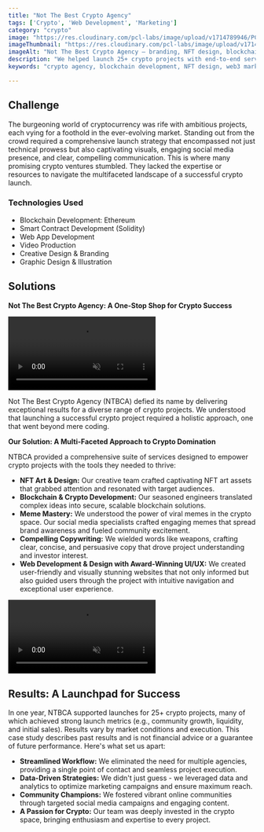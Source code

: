 ```yaml
---
title: "Not The Best Crypto Agency"
tags: ['Crypto', 'Web Development', 'Marketing']
category: "crypto"
image: "https://res.cloudinary.com/pcl-labs/image/upload/v1714789946/PCL-Labs/Not_The_Best_Crypto_Agency_Feature_uzkyll.webp"
imageThumbnail: "https://res.cloudinary.com/pcl-labs/image/upload/v1714791179/PCL-Labs/Phuntoken-1_qtwrie.webp"
imageAlt: "Not The Best Crypto Agency — branding, NFT design, blockchain dev, UI/UX, and launch support by PCL Labs"
description: "We helped launch 25+ crypto projects with end-to-end services: NFT art, blockchain development, meme marketing, and award-winning UI/UX that converts."
keywords: "crypto agency, blockchain development, NFT design, web3 marketing, meme marketing, UI/UX, PCL Labs"

---
```


## Challenge

The burgeoning world of cryptocurrency was rife with ambitious projects, each vying for a foothold in the ever-evolving market. Standing out from the crowd required a comprehensive launch strategy that encompassed not just technical prowess but also captivating visuals, engaging social media presence, and clear, compelling communication. This is where many promising crypto ventures stumbled. They lacked the expertise or resources to navigate the multifaceted landscape of a successful crypto launch.

### Technologies Used

* Blockchain Development: Ethereum 
* Smart Contract Development (Solidity)
* Web App Development
* Video Production
* Creative Design & Branding
* Graphic Design & Illustration

## Solutions 

**Not The Best Crypto Agency: A One-Stop Shop for Crypto Success**

<video controls autoplay loop muted playsinline class="w-full">
  <source src="https://res.cloudinary.com/pcl-labs/video/upload/v1715087432/PCL-Labs/Not_the_best_-_3by4_txteeh.mp4" type="video/mp4">
  Your browser does not support the video tag.
</video>

Not The Best Crypto Agency (NTBCA) defied its name by delivering exceptional results for a diverse range of crypto projects. We understood that launching a successful crypto project required a holistic approach, one that went beyond mere coding.

**Our Solution: A Multi-Faceted Approach to Crypto Domination**

NTBCA provided a comprehensive suite of services designed to empower crypto projects with the tools they needed to thrive:

-   **NFT Art & Design:** Our creative team crafted captivating NFT art assets that grabbed attention and resonated with target audiences.
-   **Blockchain & Crypto Development:** Our seasoned engineers translated complex ideas into secure, scalable blockchain solutions.
-   **Meme Mastery:** We understood the power of viral memes in the crypto space. Our social media specialists crafted engaging memes that spread brand awareness and fueled community excitement.
-   **Compelling Copywriting:** We wielded words like weapons, crafting clear, concise, and persuasive copy that drove project understanding and investor interest.
-   **Web Development & Design with Award-Winning UI/UX:** We created user-friendly and visually stunning websites that not only informed but also guided users through the project with intuitive navigation and exceptional user experience.

<video controls autoplay loop muted playsinline class="w-full">
  <source src="https://res.cloudinary.com/pcl-labs/video/upload/v1715778741/PCL-Labs/PhunToken%20Memes.mp4" type="video/mp4">
  Your browser does not support the video tag.
</video>

## Results: A Launchpad for Success

In one year, NTBCA supported launches for 25+ crypto projects, many of which achieved strong launch metrics (e.g., community growth, liquidity, and initial sales). Results vary by market conditions and execution. This case study describes past results and is not financial advice or a guarantee of future performance. Here's what set us apart:
-   **Streamlined Workflow:** We eliminated the need for multiple agencies, providing a single point of contact and seamless project execution.
-   **Data-Driven Strategies:** We didn't just guess - we leveraged data and analytics to optimize marketing campaigns and ensure maximum reach.
-   **Community Champions:** We fostered vibrant online communities through targeted social media campaigns and engaging content.
-   **A Passion for Crypto:** Our team was deeply invested in the crypto space, bringing enthusiasm and expertise to every project.

